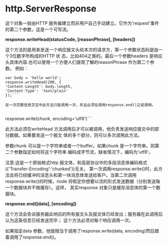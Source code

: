 # http.ServerResponse
这个对象一般由HTTP 服务器建立而非用户自己手动建立。它作为'request'事件的第二个参数，这是一个可写流。


**response.writeHead(statusCode, [reasonPhrase], [headers])**


这个方法的是用来发送一个响应报文头给本次的请求方，第一个参数状态码是由一个3位数字所构成的HTTP 状
态，比如404之类的。最后一个参数headers 是响应头具体内容.也可以使用一个方便人们直观了解的reasonPhrase
作为第二个参数。
例如：


```
var body = 'hello world';
response.writeHead(200, {
'Content-Length': body.length,
'Content-Type': 'text/plain'
});```

在一次完整信息交互中此方法只能调用一次，并且必须在调用response.end()之前调用。


```
response.write(chunk, encoding='utf8')```

此方法必须在writeHead 方法调用后才可以被调用，他负责发送响应报文中的部分数据。如果要发送一个报文
体的多个部分，则可以多次调用此方法。


参数chunk 可以是一个字符串或者一个buffer。如果chunk 是一个字符串，则第二个参数指定如何将这个字符串
编码成字节流，缺省情况下，编码为'utf8'。


注意:这是一个原始格式http 报文体，和高层协议中的多段消息体编码格式({'Transfer-Encoding':'chunked'})无关。
第一次调用response.write()时，此方法会将已经缓冲的消息头和第一块消息体发送给客户。当第二次调用
response.write()的时候，node 将假定你想要以流的形式发送数据（分别发送每一个数据块并不做缓存）。这样，
其实response 对象只是缓存消息体的第一个数据块。


**response.end([data], [encoding])**


这个方法会告诉服务器此响应的所有报文头及报文体已经发出；服务器在此调用后认为这条信息已经发送完毕；
这个方法必须对每个响应调用一次。


如果指定data 参数，他就相当于调用了response.write(data, encoding)然后跟着调用了response.end()。
